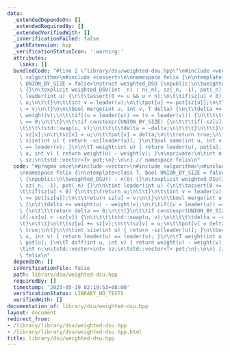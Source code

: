 ```yaml
---
data:
  _extendedDependsOn: []
  _extendedRequiredBy: []
  _extendedVerifiedWith: []
  _isVerificationFailed: false
  _pathExtension: hpp
  _verificationStatusIcon: ':warning:'
  attributes:
    links: []
  bundledCode: "#line 2 \"library/dsu/weighted-dsu.hpp\"\n#include <vector>\n#include\
    \ <algorithm>\n#include <cassert>\n\nnamespace felix {\n\ntemplate<class T, bool\
    \ UNION_BY_SIZE = false>\nstruct weighted_DSU {\npublic:\n\tweighted_DSU() : n(0)\
    \ {}\n\texplicit weighted_DSU(int _n) : n(_n), sz(_n, -1), pot(_n) {}\n\n\tint\
    \ leader(int u) {\n\t\tassert(0 <= u && u < n);\n\t\tif(sz[u] < 0) {\n\t\t\treturn\
    \ u;\n\t\t}\n\t\tint v = leader(u);\n\t\tpot[u] += pot[sz[u]];\n\t\treturn sz[u]\
    \ = v;\n\t}\n\n\tbool merge(int u, int v, T delta) {\n\t\tdelta += weight(u) -\
    \ weight(v);\n\t\tif((u = leader(u)) == (v = leader(v))) {\n\t\t\treturn delta\
    \ == 0;\n\t\t}\n\t\tif constexpr(UNION_BY_SIZE) {\n\t\t\tif(-sz[u] < -sz[v]) {\n\
    \t\t\t\tstd::swap(u, v);\n\t\t\t\tdelta = -delta;\n\t\t\t}\n\t\t}\n\t\tsz[u] +=\
    \ sz[v];\n\t\tsz[v] = u;\n\t\tpot[v] = delta;\n\t\treturn true;\n\t}\n\n\tint\
    \ size(int u) { return -sz[leader(u)]; }\n\tbool same(int u, int v) { return leader(u)\
    \ == leader(v); }\n\n\tT weight(int u) { return leader(u), pot[u]; }\n\tT diff(int\
    \ u, int v) { return weight(u) - weight(v); }\n\nprivate:\n\tint n;\n\tstd::vector<int>\
    \ sz;\n\tstd::vector<T> pot;\n};\n\n} // namespace felix\n"
  code: "#pragma once\n#include <vector>\n#include <algorithm>\n#include <cassert>\n\
    \nnamespace felix {\n\ntemplate<class T, bool UNION_BY_SIZE = false>\nstruct weighted_DSU\
    \ {\npublic:\n\tweighted_DSU() : n(0) {}\n\texplicit weighted_DSU(int _n) : n(_n),\
    \ sz(_n, -1), pot(_n) {}\n\n\tint leader(int u) {\n\t\tassert(0 <= u && u < n);\n\
    \t\tif(sz[u] < 0) {\n\t\t\treturn u;\n\t\t}\n\t\tint v = leader(u);\n\t\tpot[u]\
    \ += pot[sz[u]];\n\t\treturn sz[u] = v;\n\t}\n\n\tbool merge(int u, int v, T delta)\
    \ {\n\t\tdelta += weight(u) - weight(v);\n\t\tif((u = leader(u)) == (v = leader(v)))\
    \ {\n\t\t\treturn delta == 0;\n\t\t}\n\t\tif constexpr(UNION_BY_SIZE) {\n\t\t\t\
    if(-sz[u] < -sz[v]) {\n\t\t\t\tstd::swap(u, v);\n\t\t\t\tdelta = -delta;\n\t\t\
    \t}\n\t\t}\n\t\tsz[u] += sz[v];\n\t\tsz[v] = u;\n\t\tpot[v] = delta;\n\t\treturn\
    \ true;\n\t}\n\n\tint size(int u) { return -sz[leader(u)]; }\n\tbool same(int\
    \ u, int v) { return leader(u) == leader(v); }\n\n\tT weight(int u) { return leader(u),\
    \ pot[u]; }\n\tT diff(int u, int v) { return weight(u) - weight(v); }\n\nprivate:\n\
    \tint n;\n\tstd::vector<int> sz;\n\tstd::vector<T> pot;\n};\n\n} // namespace\
    \ felix\n"
  dependsOn: []
  isVerificationFile: false
  path: library/dsu/weighted-dsu.hpp
  requiredBy: []
  timestamp: '2023-05-19 02:19:53+08:00'
  verificationStatus: LIBRARY_NO_TESTS
  verifiedWith: []
documentation_of: library/dsu/weighted-dsu.hpp
layout: document
redirect_from:
- /library/library/dsu/weighted-dsu.hpp
- /library/library/dsu/weighted-dsu.hpp.html
title: library/dsu/weighted-dsu.hpp
---
```

